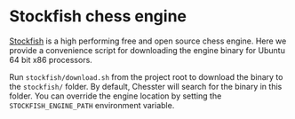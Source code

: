 # Stockfish chess engine

[Stockfish](https://stockfishchess.org/) is a high performing free and open source chess engine.
Here we provide a convenience script for downloading the engine binary for Ubuntu 64 bit x86 processors.

Run `stockfish/download.sh` from the project root to download the binary to the `stockfish/` folder.
By default, Chesster will search for the binary in this folder. You can override the engine location
by setting the `STOCKFISH_ENGINE_PATH` environment variable.
